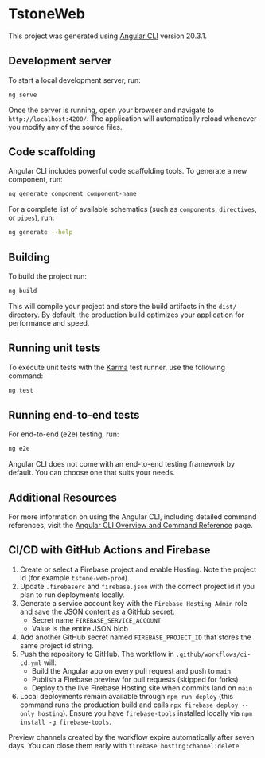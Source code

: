 # TstoneWeb

This project was generated using [Angular CLI](https://github.com/angular/angular-cli) version 20.3.1.

## Development server

To start a local development server, run:

```bash
ng serve
```

Once the server is running, open your browser and navigate to `http://localhost:4200/`. The application will automatically reload whenever you modify any of the source files.

## Code scaffolding

Angular CLI includes powerful code scaffolding tools. To generate a new component, run:

```bash
ng generate component component-name
```

For a complete list of available schematics (such as `components`, `directives`, or `pipes`), run:

```bash
ng generate --help
```

## Building

To build the project run:

```bash
ng build
```

This will compile your project and store the build artifacts in the `dist/` directory. By default, the production build optimizes your application for performance and speed.

## Running unit tests

To execute unit tests with the [Karma](https://karma-runner.github.io) test runner, use the following command:

```bash
ng test
```

## Running end-to-end tests

For end-to-end (e2e) testing, run:

```bash
ng e2e
```

Angular CLI does not come with an end-to-end testing framework by default. You can choose one that suits your needs.

## Additional Resources

For more information on using the Angular CLI, including detailed command references, visit the [Angular CLI Overview and Command Reference](https://angular.dev/tools/cli) page.
## CI/CD with GitHub Actions and Firebase

1. Create or select a Firebase project and enable Hosting. Note the project id (for example `tstone-web-prod`).
2. Update `.firebaserc` and `firebase.json` with the correct project id if you plan to run deployments locally.
3. Generate a service account key with the `Firebase Hosting Admin` role and save the JSON content as a GitHub secret:
   - Secret name `FIREBASE_SERVICE_ACCOUNT`
   - Value is the entire JSON blob
4. Add another GitHub secret named `FIREBASE_PROJECT_ID` that stores the same project id string.
5. Push the repository to GitHub. The workflow in `.github/workflows/ci-cd.yml` will:
   - Build the Angular app on every pull request and push to `main`
   - Publish a Firebase preview for pull requests (skipped for forks)
   - Deploy to the live Firebase Hosting site when commits land on `main`
6. Local deployments remain available through `npm run deploy` (this command runs the production build and calls `npx firebase deploy --only hosting`). Ensure you have `firebase-tools` installed locally via `npm install -g firebase-tools`.

Preview channels created by the workflow expire automatically after seven days. You can close them early with `firebase hosting:channel:delete`.
